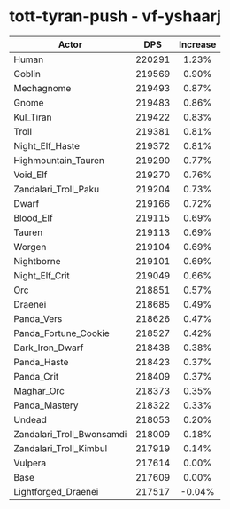 # tott-tyran-push - vf-yshaarj
| Actor | DPS | Increase |
|---|:---:|:---:|
|Human|220291|1.23%|
|Goblin|219569|0.90%|
|Mechagnome|219493|0.87%|
|Gnome|219483|0.86%|
|Kul_Tiran|219422|0.83%|
|Troll|219381|0.81%|
|Night_Elf_Haste|219372|0.81%|
|Highmountain_Tauren|219290|0.77%|
|Void_Elf|219270|0.76%|
|Zandalari_Troll_Paku|219204|0.73%|
|Dwarf|219166|0.72%|
|Blood_Elf|219115|0.69%|
|Tauren|219113|0.69%|
|Worgen|219104|0.69%|
|Nightborne|219101|0.69%|
|Night_Elf_Crit|219049|0.66%|
|Orc|218851|0.57%|
|Draenei|218685|0.49%|
|Panda_Vers|218626|0.47%|
|Panda_Fortune_Cookie|218527|0.42%|
|Dark_Iron_Dwarf|218438|0.38%|
|Panda_Haste|218423|0.37%|
|Panda_Crit|218409|0.37%|
|Maghar_Orc|218373|0.35%|
|Panda_Mastery|218322|0.33%|
|Undead|218053|0.20%|
|Zandalari_Troll_Bwonsamdi|218009|0.18%|
|Zandalari_Troll_Kimbul|217919|0.14%|
|Vulpera|217614|0.00%|
|Base|217609|0.00%|
|Lightforged_Draenei|217517|-0.04%|

